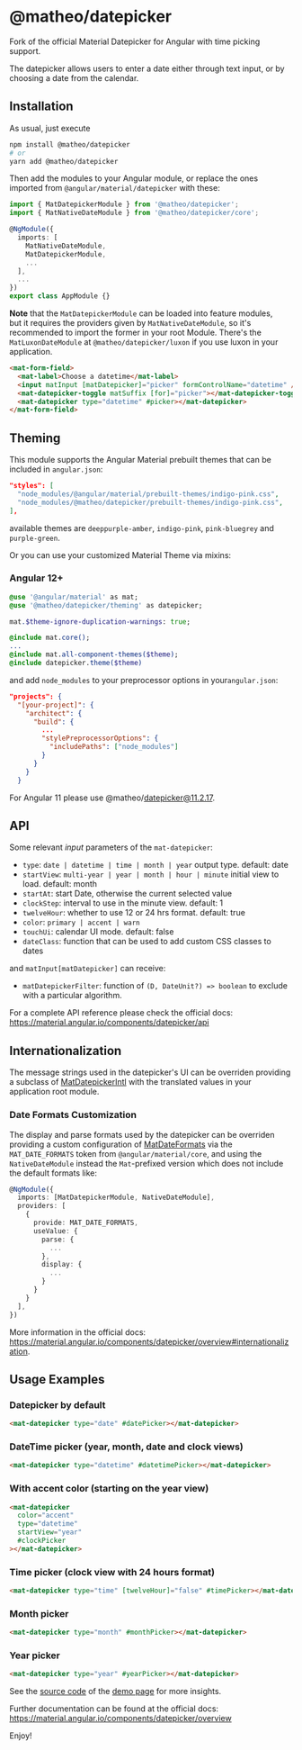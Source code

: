 # @matheo/datepicker

Fork of the official Material Datepicker for Angular with time picking support.

The datepicker allows users to enter a date either through text input, or by choosing a date from the calendar.

## Installation

As usual, just execute

```bash
npm install @matheo/datepicker
# or
yarn add @matheo/datepicker
```

Then add the modules to your Angular module, or replace the ones imported from `@angular/material/datepicker` with these:

```typescript
import { MatDatepickerModule } from '@matheo/datepicker';
import { MatNativeDateModule } from '@matheo/datepicker/core';

@NgModule({
  imports: [
    MatNativeDateModule,
    MatDatepickerModule,
    ...
  ],
  ...
})
export class AppModule {}
```

**Note** that the `MatDatepickerModule` can be loaded into feature modules,  
but it requires the providers given by `MatNativeDateModule`,
so it's recommended to import the former in your root Module.
There's the `MatLuxonDateModule` at `@matheo/datepicker/luxon`
if you use luxon in your application.

```html
<mat-form-field>
  <mat-label>Choose a datetime</mat-label>
  <input matInput [matDatepicker]="picker" formControlName="datetime" />
  <mat-datepicker-toggle matSuffix [for]="picker"></mat-datepicker-toggle>
  <mat-datepicker type="datetime" #picker></mat-datepicker>
</mat-form-field>
```

## Theming

This module supports the Angular Material prebuilt themes that can be included in `angular.json`:

```json
"styles": [
  "node_modules/@angular/material/prebuilt-themes/indigo-pink.css",
  "node_modules/@matheo/datepicker/prebuilt-themes/indigo-pink.css",
],
```

available themes are `deeppurple-amber`, `indigo-pink`, `pink-bluegrey` and `purple-green`.

Or you can use your customized Material Theme via mixins:

### Angular 12+

```sass
@use '@angular/material' as mat;
@use '@matheo/datepicker/theming' as datepicker;

mat.$theme-ignore-duplication-warnings: true;

@include mat.core();
...
@include mat.all-component-themes($theme);
@include datepicker.theme($theme)
```

and add `node_modules` to your preprocessor options in your`angular.json`:

```json
"projects": {
  "[your-project]": {
    "architect": {
      "build": {
        ...
        "stylePreprocessorOptions": {
          "includePaths": ["node_modules"]
        }
      }
    }
  }
```

For Angular 11 please use @matheo/datepicker@11.2.17.

## API

Some relevant _input_ parameters of the `mat-datepicker`:

- `type`: `date | datetime | time | month | year` output type. default: date
- `startView`: `multi-year | year | month | hour | minute` initial view to load. default: month
- `startAt`: start Date, otherwise the current selected value
- `clockStep`: interval to use in the minute view. default: 1
- `twelveHour`: whether to use 12 or 24 hrs format. default: true
- `color`: `primary | accent | warn`
- `touchUi`: calendar UI mode. default: false
- `dateClass`: function that can be used to add custom CSS classes to dates

and `matInput[matDatepicker]` can receive:

- `matDatepickerFilter`: function of `(D, DateUnit?) => boolean` to exclude with a particular algorithm.

For a complete API reference please check the official docs: <https://material.angular.io/components/datepicker/api>

## Internationalization

The message strings used in the datepicker's UI can be overriden providing a subclass of [MatDatepickerIntl](https://github.com/matheo/angular/blob/master/libs/datepicker/src/lib/datepicker-intl.ts) with the translated values in your application root module.

### Date Formats Customization

The display and parse formats used by the datepicker can be overriden providing a custom configuration of [MatDateFormats](https://github.com/matheo/angular/blob/master/libs/datepicker/src/core/datetime/native-date-formats.ts) via the `MAT_DATE_FORMATS` token from `@angular/material/core`, and using the `NativeDateModule` instead the `Mat`-prefixed version which does not include the default formats like:

```typescript
@NgModule({
  imports: [MatDatepickerModule, NativeDateModule],
  providers: [
    {
      provide: MAT_DATE_FORMATS,
      useValue: {
        parse: {
          ...
        },
        display: {
          ...
        }
      }
    }
  ],
})
```

More information in the official docs: <https://material.angular.io/components/datepicker/overview#internationalization>.

## Usage Examples

### Datepicker by default

```html
<mat-datepicker type="date" #datePicker></mat-datepicker>
```

### DateTime picker (year, month, date and clock views)

```html
<mat-datepicker type="datetime" #datetimePicker></mat-datepicker>
```

### With accent color (starting on the year view)

```html
<mat-datepicker
  color="accent"
  type="datetime"
  startView="year"
  #clockPicker
></mat-datepicker>
```

### Time picker (clock view with 24 hours format)

```html
<mat-datepicker type="time" [twelveHour]="false" #timePicker></mat-datepicker>
```

### Month picker

```html
<mat-datepicker type="month" #monthPicker></mat-datepicker>
```

### Year picker

```html
<mat-datepicker type="year" #yearPicker></mat-datepicker>
```

See the [source code](https://github.com/matheo/angular/blob/master/apps/website/src/app/demos/components/datepicker/datepicker.component.html) of the [demo page](http://matheo.co/demos/datepicker) for more insights.

Further documentation can be found at the official docs:
<https://material.angular.io/components/datepicker/overview>

Enjoy!

